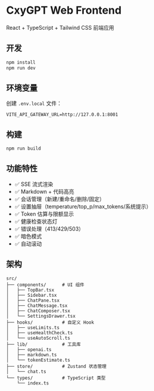 # CxyGPT Web Frontend

React + TypeScript + Tailwind CSS 前端应用

## 开发

```bash
npm install
npm run dev
```

## 环境变量

创建 `.env.local` 文件：

```
VITE_API_GATEWAY_URL=http://127.0.0.1:8001
```

## 构建

```bash
npm run build
```

## 功能特性

- ✅ SSE 流式渲染
- ✅ Markdown + 代码高亮
- ✅ 会话管理（新建/重命名/删除/固定）
- ✅ 设置抽屉（temperature/top_p/max_tokens/系统提示）
- ✅ Token 估算与限额显示
- ✅ 健康检查状态灯
- ✅ 错误处理（413/429/503）
- ✅ 暗色模式
- ✅ 自动滚动

## 架构

```
src/
├── components/      # UI 组件
│   ├── TopBar.tsx
│   ├── Sidebar.tsx
│   ├── ChatPane.tsx
│   ├── ChatMessage.tsx
│   ├── ChatComposer.tsx
│   └── SettingsDrawer.tsx
├── hooks/           # 自定义 Hook
│   ├── useLimits.ts
│   ├── useHealthCheck.ts
│   └── useAutoScroll.ts
├── lib/             # 工具库
│   ├── openai.ts
│   ├── markdown.ts
│   └── tokenEstimate.ts
├── store/           # Zustand 状态管理
│   └── chat.ts
└── types/           # TypeScript 类型
    └── index.ts
```
